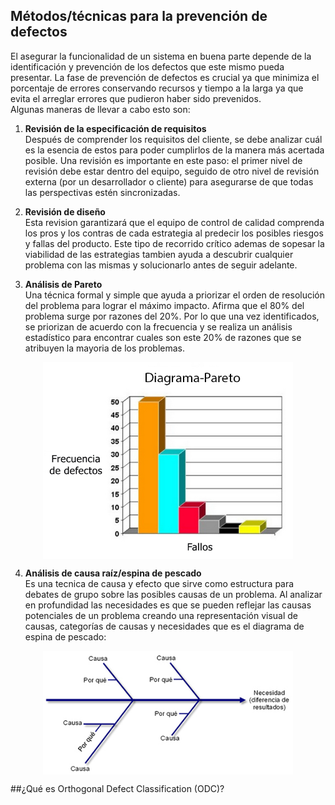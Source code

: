 ## Métodos/técnicas para la prevención de defectos

El asegurar la funcionalidad de un sistema en buena parte depende de la identificación y prevención de los defectos que este mismo pueda presentar. La fase de prevención 
de defectos es crucial ya que minimiza el porcentaje de errores conservando recursos y tiempo a la larga ya que evita el arreglar errores que pudieron haber sido prevenidos. <br>
Algunas maneras de llevar a cabo esto son:

1.	**Revisión de la especificación de requisitos** <br>
Después de comprender los requisitos del cliente, se debe analizar cuál es la esencia de estos para poder cumplirlos de la manera más acertada posible.
Una revisión es importante en este paso: el primer nivel de revisión debe estar dentro del equipo, seguido de otro nivel de revisión externa (por un desarrollador o cliente)
para asegurarse de que todas las perspectivas estén sincronizadas.

2.	**Revisión de diseño** <br>
Esta revision garantizará que el equipo de control de calidad comprenda los pros y los contras de cada estrategia al predecir los posibles riesgos y fallas del producto.
Este tipo de recorrido crítico ademas de sopesar la viabilidad de las estrategias tambien ayuda a descubrir cualquier problema con las mismas y solucionarlo antes de seguir adelante.

3.	**Análisis de Pareto** <br>
Una técnica formal y simple que ayuda a priorizar el orden de resolución del problema para lograr el máximo impacto. Afirma que el 80% del problema surge por razones del 20%.
Por lo que una vez identificados, se priorizan de acuerdo con la frecuencia y se realiza un análisis estadístico para encontrar cuales son este 20% de razones que se atribuyen la mayoria
de los problemas.

<p align="center" style="margin-bottom: 0px !important;">
  <img width="400"  src="Images/Diagrama_pareto.jpg" align="center">
</p>

4. **Análisis de causa raíz/espina de pescado** <br>
Es una tecnica de causa y efecto que sirve como estructura para debates de grupo sobre las posibles causas de un problema. Al analizar en profundidad las necesidades es que se pueden reflejar las causas potenciales de un problema creando una representación visual de causas, categorías de causas y necesidades que es el diagrama de espina de pescado:

<p align="center" style="margin-bottom: 0px !important;">
  <img width="400"  src="Images/Diagrama_fishbone.jpg" align="center">
</p>

##¿Qué es Orthogonal Defect Classification (ODC)? <br>
